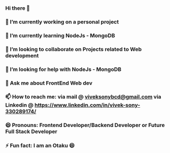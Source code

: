 ### Hi there 👋
### 🔭 I’m currently working on a personal project 
### 🌱 I’m currently learning NodeJs - MongoDB
### 👯 I’m looking to collaborate on Projects related to Web development
### 🤔 I’m looking for help with NodeJs - MongoDB
### 💬 Ask me about FrontEnd Web dev
### 📫 How to reach me: via mail @ viveksonybcd@gmail.com via Linkedin @ https://www.linkedin.com/in/vivek-sony-330289174/
### 😄 Pronouns: Frontend Developer/Backend Developer or Future Full Stack Developer
### ⚡ Fun fact: I am an Otaku 😄
